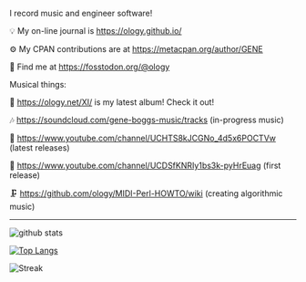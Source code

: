 I record music and engineer software!

💡 My on-line journal is https://ology.github.io/

⚙️ My CPAN contributions are at https://metacpan.org/author/GENE

🙌 Find me at https://fosstodon.org/@ology

Musical things:

🌟 https://ology.net/XI/ is my latest album! Check it out!

🎶 https://soundcloud.com/gene-boggs-music/tracks (in-progress music)

🎵 https://www.youtube.com/channel/UCHTS8kJCGNo_4d5x6POCTVw (latest releases)

🐣 https://www.youtube.com/channel/UCDSfKNRIy1bs3k-pyHrEuag (first release)

🗜️ https://github.com/ology/MIDI-Perl-HOWTO/wiki (creating algorithmic music)

----

![github stats](https://github-readme-stats.vercel.app/api?username=ology&count_private=true&show_icons=true)

[![Top Langs](https://github-readme-stats.vercel.app/api/top-langs/?username=ology&layout=compact)](https://github.com/ology/)

![Streak](https://streak-stats.demolab.com/?user=ology&type=png)
